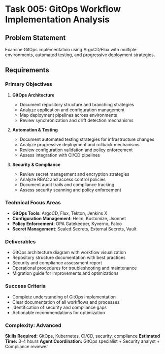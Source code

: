 # Task 005: GitOps Workflow Implementation Analysis

## Problem Statement
Examine GitOps implementation using ArgoCD/Flux with multiple environments, automated testing, and progressive deployment strategies.

## Requirements

### Primary Objectives
1. **GitOps Architecture**
   - Document repository structure and branching strategies
   - Analyze application and configuration management
   - Map deployment pipelines across environments
   - Review synchronization and drift detection mechanisms

2. **Automation & Testing**
   - Document automated testing strategies for infrastructure changes
   - Analyze progressive deployment and rollback mechanisms
   - Review configuration validation and policy enforcement
   - Assess integration with CI/CD pipelines

3. **Security & Compliance**
   - Review secret management and encryption strategies
   - Analyze RBAC and access control policies
   - Document audit trails and compliance tracking
   - Assess security scanning and policy enforcement

### Technical Focus Areas
- **GitOps Tools**: ArgoCD, Flux, Tekton, Jenkins X
- **Configuration Management**: Helm, Kustomize, Jsonnet
- **Policy Enforcement**: OPA Gatekeeper, Kyverno, Falco
- **Secret Management**: Sealed Secrets, External Secrets, Vault

### Deliverables
- GitOps architecture diagram with workflow visualization
- Repository structure documentation with best practices
- Security and compliance assessment report
- Operational procedures for troubleshooting and maintenance
- Migration guide for improvements and optimizations

### Success Criteria
- Complete understanding of GitOps implementation
- Clear documentation of all workflows and processes
- Identification of security and compliance gaps
- Actionable recommendations for optimization

### Complexity: Advanced
**Skills Required:** GitOps, Kubernetes, CI/CD, security, compliance
**Estimated Time:** 3-4 hours
**Agent Coordination:** GitOps specialist + Security analyst + Compliance reviewer
